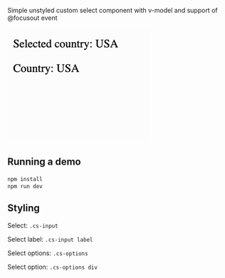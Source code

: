 Simple unstyled custom select component with v-model and support of @focusout event

![](demo.gif)

## Running a demo
```shell
npm install
npm run dev
```

## Styling
Select: `.cs-input`

Select label: `.cs-input label`

Select options: `.cs-options`

Select option: `.cs-options div`
